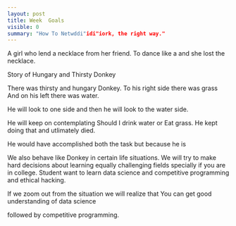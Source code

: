```yaml
---
layout: post
title: Week  Goals
visible: 0
summary: "How To Netwddi"idi"iork, the right way."
---
```


A girl who lend a necklace from her friend.
To dance like a and she lost the necklace.


Story of Hungary and Thirsty Donkey

There was thirsty and hungary Donkey.
To his right side there was grass
And on his left there was water.

He will look to one side
and then he will look to the water side.

He will keep on contemplating 
Should I drink water or Eat grass.
He kept doing that and utlimately died.

He would have accomplished both the task
but because he is 

We also behave like Donkey in certain life situations.
We will try to make hard decisions about learning equally challenging fields
specially if you are in college.
Student want to learn data science and competitive programming and ethical hacking.

If we zoom out from the situation
we will realize that You can get
good understanding of data science

followed by competitive programming.

